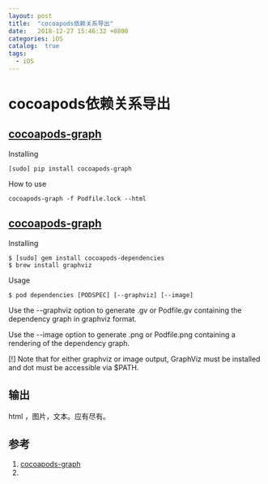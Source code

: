 ```yaml
---
layout: post
title:  "cocoapods依赖关系导出"
date:   2018-12-27 15:46:32 +0800
categories: iOS
catalog:  true
tags:
  - iOS 
---
```




# cocoapods依赖关系导出



## [cocoapods-graph](https://pypi.org/project/cocoapods-graph/)

Installing

~~~shell
[sudo] pip install cocoapods-graph
~~~

How to use

~~~shell
cocoapods-graph -f Podfile.lock --html
~~~

## [cocoapods-graph](https://pypi.org/project/cocoapods-graph/)

Installing

~~~shell
$ [sudo] gem install cocoapods-dependencies
$ brew install graphviz
~~~

Usage

~~~shell
$ pod dependencies [PODSPEC] [--graphviz] [--image]
~~~

Use the --graphviz option to generate <podspec name>.gv or Podfile.gv containing the dependency graph in graphviz format.

Use the --image option to generate <podspec name>.png or Podfile.png containing a rendering of the dependency graph.

[!] Note that for either graphviz or image output, GraphViz must be installed and dot must be accessible via $PATH.

## 输出

html ，图片，文本。应有尽有。

## 参考

1. [cocoapods-graph](https://pypi.org/project/cocoapods-graph/)
2. [](<https://github.com/segiddins/cocoapods-dependencies>)


